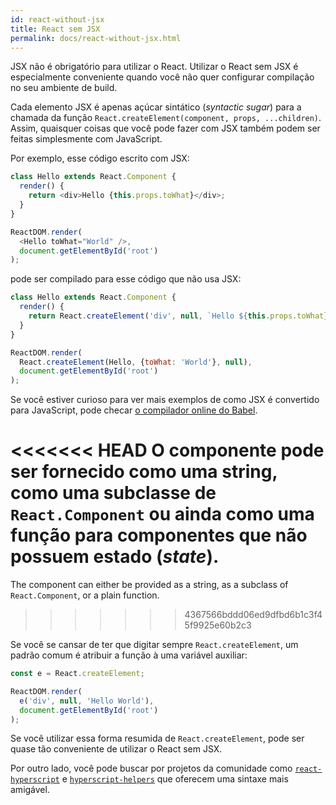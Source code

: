 ```yaml
---
id: react-without-jsx
title: React sem JSX
permalink: docs/react-without-jsx.html
---
```


JSX não é obrigatório para utilizar o React. Utilizar o React sem JSX é especialmente conveniente quando você não quer configurar compilação no seu ambiente de build.

Cada elemento JSX é apenas açúcar sintático (_syntactic sugar_) para a chamada da função `React.createElement(component, props, ...children)`. Assim, quaisquer coisas que você pode fazer com JSX também podem ser feitas simplesmente com JavaScript.

Por exemplo, esse código escrito com JSX:

```js
class Hello extends React.Component {
  render() {
    return <div>Hello {this.props.toWhat}</div>;
  }
}

ReactDOM.render(
  <Hello toWhat="World" />,
  document.getElementById('root')
);
```

pode ser compilado para esse código que não usa JSX:

```js
class Hello extends React.Component {
  render() {
    return React.createElement('div', null, `Hello ${this.props.toWhat}`);
  }
}

ReactDOM.render(
  React.createElement(Hello, {toWhat: 'World'}, null),
  document.getElementById('root')
);
```

Se você estiver curioso para ver mais exemplos de como JSX é convertido para JavaScript, pode checar [o compilador online do Babel](babel://jsx-simple-example).

<<<<<<< HEAD
O componente pode ser fornecido como uma string, como uma subclasse de `React.Component` ou ainda como uma função para componentes que não possuem estado (_state_).
=======
The component can either be provided as a string, as a subclass of `React.Component`, or a plain function.
>>>>>>> 4367566bddd06ed9dfbd6b1c3f45f9925e60b2c3

Se você se cansar de ter que digitar sempre `React.createElement`, um padrão comum é atribuir a função à uma variável auxiliar:

```js
const e = React.createElement;

ReactDOM.render(
  e('div', null, 'Hello World'),
  document.getElementById('root')
);
```

Se você utilizar essa forma resumida de `React.createElement`, pode ser quase tão conveniente de utilizar o React sem JSX.

Por outro lado, você pode buscar por projetos da comunidade como [`react-hyperscript`](https://github.com/mlmorg/react-hyperscript) e [`hyperscript-helpers`](https://github.com/ohanhi/hyperscript-helpers) que oferecem uma sintaxe mais amigável.
